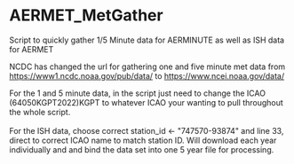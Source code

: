 # AERMET_MetGather
Script to quickly gather 1/5 Minute data for AERMINUTE as well as ISH data for AERMET<br />

NCDC has changed the url for gathering one and five minute met data from https://www1.ncdc.noaa.gov/pub/data/ to https://www.ncei.noaa.gov/data/<br />

For the 1 and 5 minute data, in the script just need to change the ICAO (64050KGPT2022)KGPT to whatever ICAO your wanting to pull throughout the whole script.<br /><br />
For the ISH data, choose correct station_id <- "747570-93874" and line 33, direct to correct ICAO name to match station ID.  Will download each year individually and and bind the data set into one 5 year file for processing.
